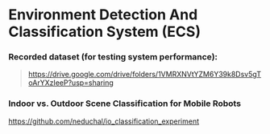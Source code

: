 # Environment Detection And Classification System (ECS)

### Recorded dataset (for testing system performance):

> https://drive.google.com/drive/folders/1VMRXNVtYZM6Y39k8Dsv5gToArYXzIeeP?usp=sharing

### Indoor vs. Outdoor Scene Classification for Mobile Robots

https://github.com/neduchal/io_classification_experiment

